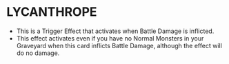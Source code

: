 
# LYCANTHROPE

*   This is a Trigger Effect that activates when Battle Damage is inflicted.
*   This effect activates even if you have no Normal Monsters in your Graveyard when this card inflicts Battle Damage, although the effect will do no damage.

  